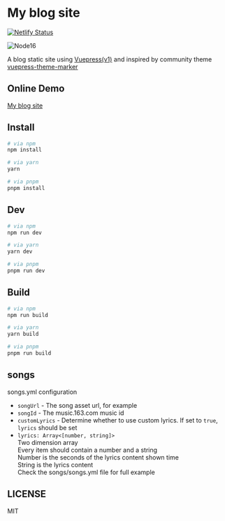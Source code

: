 # My blog site

[![Netlify Status](https://api.netlify.com/api/v1/badges/d5533516-a9aa-4dd0-a323-dcff95c5c73b/deploy-status)](https://app.netlify.com/sites/hopeful-rosalind-548a7c/deploys)

![Node16](https://img.shields.io/badge/Node-16-green)

A blog static site using [Vuepress(v1)](https://vuepress.vuejs.org/) and inspired by community theme [vuepress-theme-marker](https://github.com/80maker/vuepress-theme-maker)

## Online Demo

[My blog site](https://blog.donsen.site)

## Install


```sh
# via npm
npm install

# via yarn
yarn

# via pnpm
pnpm install
```

## Dev

```sh
# via npm
npm run dev

# via yarn
yarn dev

# via pnpm
pnpm run dev
```

## Build

```sh
# via npm
npm run build

# via yarn
yarn build

# via pnpm
pnpm run build
```

## songs

songs.yml configuration

* `songUrl` - The song asset url, for example 
* `songId` - The music.163.com music id
* `customLyrics` - Determine whether to use custom lyrics. If set to `true`, `lyrics` should be set
* `lyrics: Array<[number, string]>`  
  Two dimension array  
  Every item should contain a number and a string  
  Number is the seconds of the lyrics content shown time  
  String is the lyrics content  
  Check the songs/songs.yml file for full example
## LICENSE

MIT

